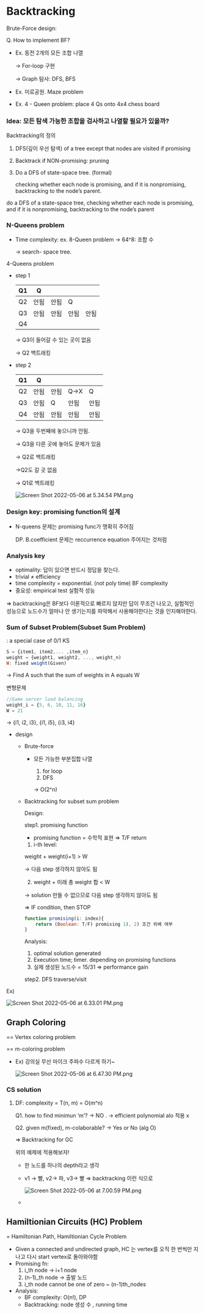 # Backtracking

Brute-Force design:

Q. How to implement BF?

- Ex. 동전 2개의 모든 조합 나열
    
    → For-loop 구현
    
    → Graph 탐사: DFS, BFS 
    
- Ex. 미로공원. Maze problem
- Ex. 4 - Queen problem: place 4 Qs onto 4x4 chess board

### Idea: 모든 탐색 가능한 조합을 검사하고 나열할 필요가 있을까?

Backtracking의 정의

1. DFS(깊이 우선 탐색) of a tree except that nodes are visited if promising
2. Backtrack if NON-promising: pruning
3. Do a DFS of state-space tree. (formal)
    
    checking whether each node is promising, and if it is nonpromising, backtracking to the node’s parent.
    

do a DFS of a state-space tree, checking whether each node is promising, and if it is nonpromising, backtracking to the node’s parent

### N-Queens problem

- Time complexity: ex. 8-Queen problem → 64^8: 조합 수
    
    → search- space tree.
    

4-Queens problem

- step 1
    
    
    | Q1 | Q |  |  |  |
    | --- | --- | --- | --- | --- |
    | Q2 | 안됨 | 안됨 | Q |  |
    | Q3 | 안됨  | 안됨 | 안됨 | 안됨 |
    | Q4 |  |  |  |  |
    
    → Q3이 들어갈 수 있는 곳이 없음 
    
    → Q2 백트래킹
    
- step 2
    
    
    | Q1 | Q |  |  |  |
    | --- | --- | --- | --- | --- |
    | Q2 | 안됨 | 안됨 | Q→X | Q |
    | Q3 | 안됨  | Q | 안됨 | 안됨 |
    | Q4 | 안됨 | 안됨  | 안됨 | 안됨 |
    
    → Q3을 두번째에 놓으니까 안됨. 
    
    → Q3을 다른 곳에 놓아도 문제가 있음 
    
    → Q2로 백트래킹
    
    →Q2도 갈 곳 없음
    
    → Q1로 백트래킹
    
    ![Screen Shot 2022-05-06 at 5.34.54 PM.png](Backtracking%20044a55923e8f49d0a415b97f19a9fc71/Screen_Shot_2022-05-06_at_5.34.54_PM.png)
    

### Design key: promising function의 설계

- N-queens 문제는 promising func가 명확히 주어짐
    
    DP. B.coefficient 문제는 reccurrence equation 주어지는 것처럼
    

### Analysis key

- optimality: 답이 있으면 반드시 정답을 찾는다.
- trivial ≠ efficiency
- time complexity = exponential. (not poly time) BF complexity
- 중요성: empirical test 실험적 성능

⇒ backtracking은 BF보다 이론적으로 빠르지 않지만 답이 무조건 나오고, 실험적인 성능으로 노드수가 얼마나 안 생기는지를 파악해서 사용해야한다는 것을 인지해야한다.

### Sum of Subset Problem(Subset Sum Problem)

: a special case of 0/1 KS

```jsx
S = {item1, item2,... ,item_n}
weight = {weight1, weight2, ..., weight_n)
W: fixed weight(Given)
```

→ Find A such that the sum of weights in A equals W

변형문제 

```jsx
//Game server load balancing 
weight_i = {5, 6, 10, 11, 16}
W = 21
```

→ {i1, i2, i3}, {i1, i5}, {i3, i4}

- design
    - Brute-force
        - 모든 가능한 부분집합 나열
            1. for loop
            2. DFS
            
            → O(2^n)
            
    - Backtracking for subset sum problem
        
        Design: 
        
        step1. promising function
        
        - promising function = 수학적 표현 ⇒ T/F return
        
        1) i-th level: 
        
        weight + weight(i+1) > W
        
        → 다음 step 생각하지 않아도 됨
        
        2) weight + 미래 총 weight 합 < W
        
        → solution 만들 수 없으므로 다음 step 생각하지 않아도 됨
        
        ⇒ IF condition, then STOP
        
        ```jsx
        function promising(i: index){
        	return (Boolean: T/F) promising 1), 2) 조건 위배 여부
        }
        ```
        
        Analysis:
        
        1. optimal solution generated
        2. Execution time; timer. depending on promising functions
        3. 실제 생성된 노드수 = 15/31 ⇒ performance gain
        
        step2. DFS traverse/visit
        

Ex)

![Screen Shot 2022-05-06 at 6.33.01 PM.png](Backtracking%20044a55923e8f49d0a415b97f19a9fc71/Screen_Shot_2022-05-06_at_6.33.01_PM.png)

## Graph Coloring

== Vertex coloring problem

== m-coloring problem

- Ex) 강의실 무선 마이크 주파수 다르게 하기~
    
    ![Screen Shot 2022-05-06 at 6.47.30 PM.png](Backtracking%20044a55923e8f49d0a415b97f19a9fc71/Screen_Shot_2022-05-06_at_6.47.30_PM.png)
    

### CS solution

1. DF: complexity = T(n, m) = O(m^n)
    
    Q1. how to find minimun ‘m’? → NO . → efficient polynomial alo 적용 x
    
    Q2. given m(fixed), m-colaborable? → Yes or No (alg O)
    
    ⇒ Backtracking for GC
    
    위의 예제에 적용해보자!
    
    - 한 노드를 하나의 depth라고 생각
    - v1 → 빨, v2→ 파, v3→ 빨 ⇒ backtracking 이런 식으로
        
        ![Screen Shot 2022-05-06 at 7.00.59 PM.png](Backtracking%20044a55923e8f49d0a415b97f19a9fc71/Screen_Shot_2022-05-06_at_7.00.59_PM.png)
        
    - 

## Hamiltionian Circuits (HC) Problem

= Hamiltonian Path, Hamiltionian Cycle Problem

- Given a connected and undirected graph, HC 는 vertex를 오직 한 번씩만 지나고 다시 start vertex로 돌아와야함
- Promising fn:
    1. i_th node → i+1 node
    2. (n-1)_th node → 출발 노드
    3. i_th node cannot be one of zero ~ (n-1)th_nodes
- Analysis:
    - BF complexity: O(n!), DP
    - Backtracking: node 생성 수 , running time